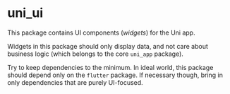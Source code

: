 # uni_ui

This package contains UI components (_widgets_) for the Uni app.

Widgets in this package should only display data, and not care about business
logic (which belongs to the core `uni_app` package).

Try to keep dependencies to the minimum. In ideal world, this package should
depend only on the `flutter` package. If necessary though, bring in only
dependencies that are purely UI-focused.

